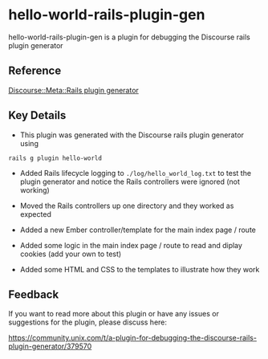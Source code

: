 # hello-world-rails-plugin-gen

hello-world-rails-plugin-gen is a plugin for debugging the Discourse rails plugin generator

## Reference

[Discourse::Meta::Rails plugin generator](https://meta.discourse.org/t/rails-plugin-generator/95907)

## Key Details

- This plugin was generated with the Discourse rails plugin generator using

```
rails g plugin hello-world
```

- Added Rails lifecycle logging to `./log/hello_world_log.txt` to test the plugin generator and notice the Rails controllers were ignored (not working)

- Moved the Rails controllers up one directory and they worked as expected

- Added a new Ember controller/template for the main index page / route

- Added some logic in the main index page / route to read and diplay cookies (add your own to test)

- Added some HTML and CSS to the templates to illustrate how they work

## Feedback

If you want to read more about this plugin or have any issues or suggestions for the plugin, please discuss here:

https://community.unix.com/t/a-plugin-for-debugging-the-discourse-rails-plugin-generator/379570

